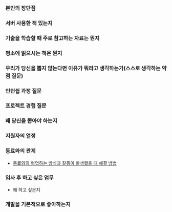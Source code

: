 ### 본인의 장단점

### 서버 사용한 적 있는지

### 기술을 학습할 때 주로 참고하는 자료는 뭔지

### 평소에 읽으시는 책은 뭔지

### 우리가 당신을 뽑지 않는다면 이유가 뭐라고 생각하는가(스스로 생각하는 약점 질문)

### 인턴쉽 과정 질문

### 프로젝트 경험 질문

### 왜 당신을 뽑아야 하는지

### 지원자의 열정

### 동료와의 관계
- [동료와의 협업하는 방식과 갈등이 발생했을 때 해결 방법](https://blog.naver.com/algorithmjobs/221321627646)

### 입사 후 하고 싶은 업무
- 왜 하고 싶은지

### 개발을 기본적으로 좋아하는지
